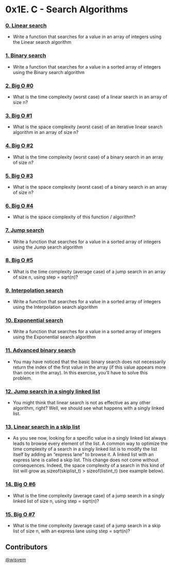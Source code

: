 # 0x1E. C - Search Algorithms

### [0. Linear search](./0-linear.c)
- Write a function that searches for a value in an array of integers using the Linear search algorithm

### [1. Binary search](./1-binary.c)
- Write a function that searches for a value in a sorted array of integers using the Binary search algorithm

### [2. Big O #0](./2-O)
- What is the time complexity (worst case) of a linear search in an array of size n?

### [3. Big O #1](./3-O)
- What is the space complexity (worst case) of an iterative linear search algorithm in an array of size n?

### [4. Big O #2](./4-O)
- What is the time complexity (worst case) of a binary search in an array of size n?

### [5. Big O #3](./5-O)
- What is the space complexity (worst case) of a binary search in an array of size n?

### [6. Big O #4](./6-O)
- What is the space complexity of this function / algorithm?

### [7. Jump search](./100-jump.c)
- Write a function that searches for a value in a sorted array of integers using the Jump search algorithm

### [8. Big O #5](./101-O)
- What is the time complexity (average case) of a jump search in an array of size n, using step = sqrt(n)?

### [9. Interpolation search](./102-interpolation.c)
- Write a function that searches for a value in a sorted array of integers using the Interpolation search algorithm

### [10. Exponential search](./103-exponential.c)
- Write a function that searches for a value in a sorted array of integers using the Exponential search algorithm

### [11. Advanced binary search](./104-advanced_binary.c)
- You may have noticed that the basic binary search does not necessarily return the index of the first value in the array (if this value appears more than once in the array).
In this exercise, you’ll have to solve this problem.

### [12. Jump search in a singly linked list](./105-jump_list.c)
- You might think that linear search is not as effective as any other algorithm, right? Well, we should see what happens with a singly linked list.

### [13. Linear search in a skip list](./106-linear_skip.c)
- As you see now, looking for a specific value in a singly linked list always leads to browse every element of the list.
A common way to optimize the time complexity of a search in a singly linked list is to modify the list itself by adding an “express lane” to browse it.
A linked list with an express lane is called a skip list.
This change does not come without consequences. Indeed, the space complexity of a search in this kind of list will grow as sizeof(skiplist_t) > sizeof(listint_t) (see example below).

### [14. Big O #6](./107-O)
- What is the time complexity (average case) of a jump search in a singly linked list of size n, using step = sqrt(n)?

### [15. Big O #7](./108-O)
- What is the time complexity (average case) of a jump search in a skip list of size n, with an express lane using step = sqrt(n)?

## Contributors
[@wisvem](https://github.com/wisvem)